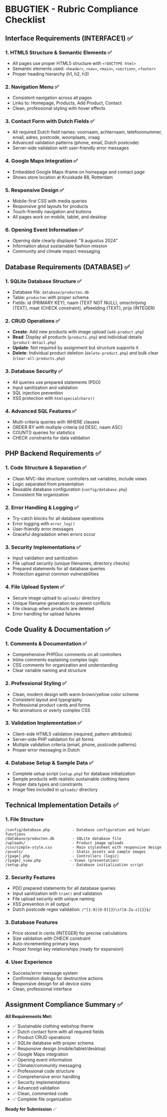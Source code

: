 # BBUGTIEK - Rubric Compliance Checklist

## Interface Requirements (INTERFACE1) ✅

### 1. **HTML5 Structure & Semantic Elements** ✅
- All pages use proper HTML5 structure with `<!DOCTYPE html>`
- Semantic elements used: `<header>`, `<nav>`, `<main>`, `<section>`, `<footer>`
- Proper heading hierarchy (h1, h2, h3)

### 2. **Navigation Menu** ✅
- Consistent navigation across all pages
- Links to: Homepage, Products, Add Product, Contact
- Clean, professional styling with hover effects

### 3. **Contact Form with Dutch Fields** ✅
- All required Dutch field names: voornaam, achternaam, telefoonnummer, email, adres, postcode, woonplaats, vraag
- Advanced validation patterns (phone, email, Dutch postcode)
- Server-side validation with user-friendly error messages

### 4. **Google Maps Integration** ✅
- Embedded Google Maps iframe on homepage and contact page
- Shows store location at Kruiskade 88, Rotterdam

### 5. **Responsive Design** ✅
- Mobile-first CSS with media queries
- Responsive grid layouts for products
- Touch-friendly navigation and buttons
- All pages work on mobile, tablet, and desktop

### 6. **Opening Event Information** ✅
- Opening date clearly displayed: "8 augustus 2024"
- Information about sustainable fashion mission
- Community and climate impact messaging

## Database Requirements (DATABASE) ✅

### 1. **SQLite Database Structure** ✅
- Database file: `database/producten.db`
- Table: `producten` with proper schema
- Fields: id (PRIMARY KEY), naam (TEXT NOT NULL), omschrijving (TEXT), maat (CHECK constraint), afbeelding (TEXT), prijs (INTEGER)

### 2. **CRUD Operations** ✅
- **Create**: Add new products with image upload (`add-product.php`)
- **Read**: Display all products (`products.php`) and individual details (`product-detail.php`)
- **Update**: Not required by assignment but structure supports it
- **Delete**: Individual product deletion (`delete-product.php`) and bulk clear (`clear-all-products.php`)

### 3. **Database Security** ✅
- All queries use prepared statements (PDO)
- Input sanitization and validation
- SQL injection prevention
- XSS protection with `htmlspecialchars()`

### 4. **Advanced SQL Features** ✅
- Multi-criteria queries with WHERE clauses
- ORDER BY with multiple criteria (id DESC, naam ASC)
- COUNT() queries for statistics
- CHECK constraints for data validation

## PHP Backend Requirements ✅

### 1. **Code Structure & Separation** ✅
- Clean MVC-like structure: controllers set variables, include views
- Logic separated from presentation
- Reusable database configuration (`config/database.php`)
- Consistent file organization

### 2. **Error Handling & Logging** ✅
- Try-catch blocks for all database operations
- Error logging with `error_log()`
- User-friendly error messages
- Graceful degradation when errors occur

### 3. **Security Implementations** ✅
- Input validation and sanitization
- File upload security (unique filenames, directory checks)
- Prepared statements for all database queries
- Protection against common vulnerabilities

### 4. **File Upload System** ✅
- Secure image upload to `uploads/` directory
- Unique filename generation to prevent conflicts
- File cleanup when products are deleted
- Error handling for upload failures

## Code Quality & Documentation ✅

### 1. **Comments & Documentation** ✅
- Comprehensive PHPDoc comments on all controllers
- Inline comments explaining complex logic
- CSS comments for organization and understanding
- Clear variable naming and structure

### 2. **Professional Styling** ✅
- Clean, modern design with warm brown/yellow color scheme
- Consistent layout and typography
- Professional product cards and forms
- No animations or overly complex CSS

### 3. **Validation Implementation** ✅
- Client-side HTML5 validation (required, pattern attributes)
- Server-side PHP validation for all forms
- Multiple validation criteria (email, phone, postcode patterns)
- Proper error messaging in Dutch

### 4. **Database Setup & Sample Data** ✅
- Complete setup script (`setup.php`) for database initialization
- Sample products with realistic sustainable clothing items
- Proper data types and constraints
- Image files included in `uploads/` directory

## Technical Implementation Details ✅

### 1. **File Structure**
```
/config/database.php          - Database configuration and helper functions
/database/producten.db        - SQLite database file
/uploads/                     - Product image uploads
/css/simple-style.css         - Main stylesheet with responsive design
/assets/                      - Static assets and sample images
/[page].php                   - Controllers (logic)
/[page]_view.php             - Views (presentation)
/setup.php                    - Database initialization script
```

### 2. **Security Features**
- PDO prepared statements for all database queries
- Input sanitization with `trim()` and validation
- File upload security with unique naming
- XSS prevention in all output
- Dutch postcode regex validation: `/^[1-9][0-9]{3}\s?[A-Za-z]{2}$/`

### 3. **Database Features**
- Price stored in cents (INTEGER) for precise calculations
- Size validation with CHECK constraint
- Auto-incrementing primary keys
- Proper foreign key relationships (ready for expansion)

### 4. **User Experience**
- Success/error message system
- Confirmation dialogs for destructive actions
- Responsive design for all device sizes
- Clean, professional interface

## Assignment Compliance Summary ✅

**All Requirements Met:**
- ✅ Sustainable clothing webshop theme
- ✅ Dutch contact form with all required fields
- ✅ Product CRUD operations
- ✅ SQLite database with proper schema
- ✅ Responsive design (mobile/tablet/desktop)
- ✅ Google Maps integration
- ✅ Opening event information
- ✅ Climate/community messaging
- ✅ Professional code structure
- ✅ Comprehensive error handling
- ✅ Security implementations
- ✅ Advanced validation
- ✅ Clean, commented code
- ✅ Complete file organization

**Ready for Submission** ✅
